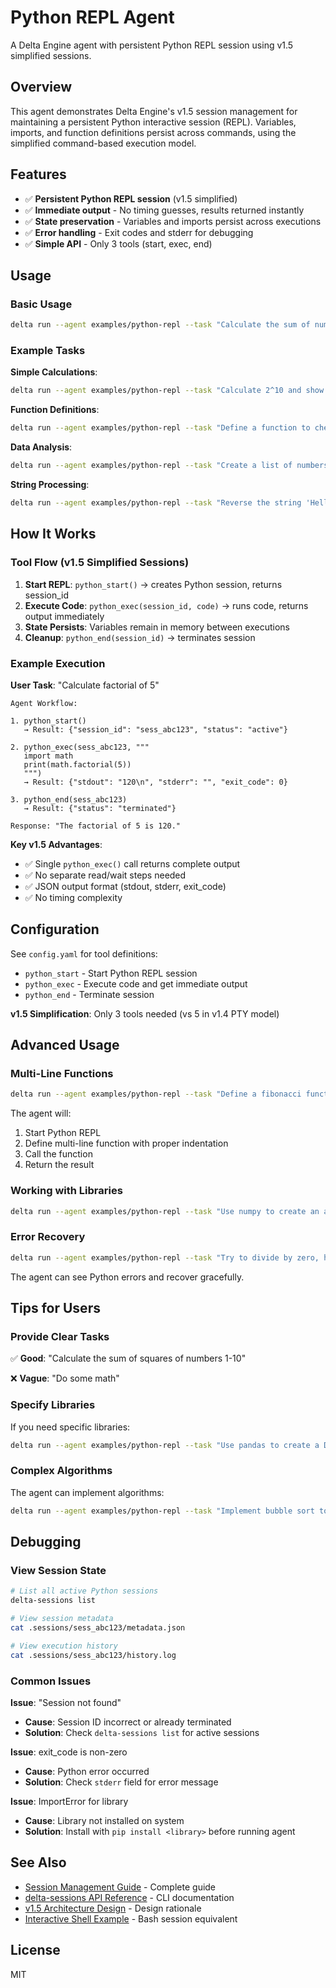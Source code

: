 # Python REPL Agent

A Delta Engine agent with persistent Python REPL session using v1.5 simplified sessions.

## Overview

This agent demonstrates Delta Engine's v1.5 session management for maintaining a persistent Python interactive session (REPL). Variables, imports, and function definitions persist across commands, using the simplified command-based execution model.

## Features

- ✅ **Persistent Python REPL session** (v1.5 simplified)
- ✅ **Immediate output** - No timing guesses, results returned instantly
- ✅ **State preservation** - Variables and imports persist across executions
- ✅ **Error handling** - Exit codes and stderr for debugging
- ✅ **Simple API** - Only 3 tools (start, exec, end)

## Usage

### Basic Usage

```bash
delta run --agent examples/python-repl --task "Calculate the sum of numbers from 1 to 100"
```

### Example Tasks

**Simple Calculations**:
```bash
delta run --agent examples/python-repl --task "Calculate 2^10 and show the result"
```

**Function Definitions**:
```bash
delta run --agent examples/python-repl --task "Define a function to check if a number is prime, then test it with 17"
```

**Data Analysis**:
```bash
delta run --agent examples/python-repl --task "Create a list of numbers 1-10, calculate their squares, and show the average"
```

**String Processing**:
```bash
delta run --agent examples/python-repl --task "Reverse the string 'Hello World' and count vowels"
```

## How It Works

### Tool Flow (v1.5 Simplified Sessions)

1. **Start REPL**: `python_start()` → creates Python session, returns session_id
2. **Execute Code**: `python_exec(session_id, code)` → runs code, returns output immediately
3. **State Persists**: Variables remain in memory between executions
4. **Cleanup**: `python_end(session_id)` → terminates session

### Example Execution

**User Task**: "Calculate factorial of 5"

```
Agent Workflow:

1. python_start()
   → Result: {"session_id": "sess_abc123", "status": "active"}

2. python_exec(sess_abc123, """
   import math
   print(math.factorial(5))
   """)
   → Result: {"stdout": "120\n", "stderr": "", "exit_code": 0}

3. python_end(sess_abc123)
   → Result: {"status": "terminated"}

Response: "The factorial of 5 is 120."
```

**Key v1.5 Advantages**:
- ✅ Single `python_exec()` call returns complete output
- ✅ No separate read/wait steps needed
- ✅ JSON output format (stdout, stderr, exit_code)
- ✅ No timing complexity

## Configuration

See `config.yaml` for tool definitions:
- `python_start` - Start Python REPL session
- `python_exec` - Execute code and get immediate output
- `python_end` - Terminate session

**v1.5 Simplification**: Only 3 tools needed (vs 5 in v1.4 PTY model)

## Advanced Usage

### Multi-Line Functions

```bash
delta run --agent examples/python-repl --task "Define a fibonacci function and calculate the 10th fibonacci number"
```

The agent will:
1. Start Python REPL
2. Define multi-line function with proper indentation
3. Call the function
4. Return the result

### Working with Libraries

```bash
delta run --agent examples/python-repl --task "Use numpy to create an array of 10 random numbers and calculate the mean"
```

### Error Recovery

```bash
delta run --agent examples/python-repl --task "Try to divide by zero, handle the error, and show the error message"
```

The agent can see Python errors and recover gracefully.

## Tips for Users

### Provide Clear Tasks

✅ **Good**: "Calculate the sum of squares of numbers 1-10"

❌ **Vague**: "Do some math"

### Specify Libraries

If you need specific libraries:

```bash
delta run --agent examples/python-repl --task "Use pandas to create a DataFrame with columns 'name' and 'age', then show it"
```

### Complex Algorithms

The agent can implement algorithms:

```bash
delta run --agent examples/python-repl --task "Implement bubble sort to sort the list [5, 2, 8, 1, 9]"
```

## Debugging

### View Session State
```bash
# List all active Python sessions
delta-sessions list

# View session metadata
cat .sessions/sess_abc123/metadata.json

# View execution history
cat .sessions/sess_abc123/history.log
```

### Common Issues

**Issue**: "Session not found"
- **Cause**: Session ID incorrect or already terminated
- **Solution**: Check `delta-sessions list` for active sessions

**Issue**: exit_code is non-zero
- **Cause**: Python error occurred
- **Solution**: Check `stderr` field for error message

**Issue**: ImportError for library
- **Cause**: Library not installed on system
- **Solution**: Install with `pip install <library>` before running agent

## See Also

- [Session Management Guide](../../docs/guides/session-management.md) - Complete guide
- [delta-sessions API Reference](../../docs/api/delta-sessions.md) - CLI documentation
- [v1.5 Architecture Design](../../docs/architecture/v1.5-sessions-simplified.md) - Design rationale
- [Interactive Shell Example](../interactive-shell/) - Bash session equivalent

## License

MIT
